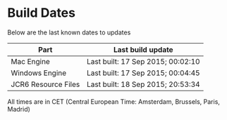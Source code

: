 # Build Dates

Below are the last known dates to updates

Part | Last build update
-----|-----
Mac Engine | Last built: 17 Sep 2015; 00:02:10
Windows Engine | Last built: 17 Sep 2015; 00:04:45
JCR6 Resource Files | Last built: 18 Sep 2015; 20:53:34
All times are in CET (Central European Time: Amsterdam, Brussels, Paris, Madrid)



